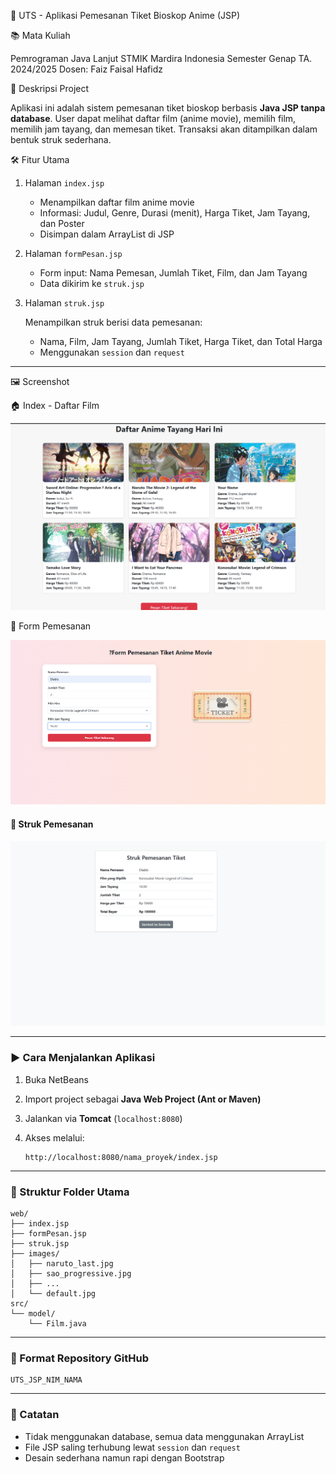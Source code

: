 
📝 UTS - Aplikasi Pemesanan Tiket Bioskop Anime (JSP)

 📚 Mata Kuliah

Pemrograman Java Lanjut
STMIK Mardira Indonesia
Semester Genap TA. 2024/2025
Dosen: Faiz Faisal Hafidz

🧾 Deskripsi Project

Aplikasi ini adalah sistem pemesanan tiket bioskop berbasis **Java JSP tanpa database**.
User dapat melihat daftar film (anime movie), memilih film, memilih jam tayang, dan memesan tiket.
Transaksi akan ditampilkan dalam bentuk struk sederhana.

🛠️ Fitur Utama

1. Halaman `index.jsp`

   * Menampilkan daftar film anime movie
   * Informasi: Judul, Genre, Durasi (menit), Harga Tiket, Jam Tayang, dan Poster
   * Disimpan dalam ArrayList di JSP

2. Halaman `formPesan.jsp`

   * Form input: Nama Pemesan, Jumlah Tiket, Film, dan Jam Tayang
   * Data dikirim ke `struk.jsp`

3. Halaman `struk.jsp`

    Menampilkan struk berisi data pemesanan:

     * Nama, Film, Jam Tayang, Jumlah Tiket, Harga Tiket, dan Total Harga
   * Menggunakan `session` dan `request`

---

🖼️ Screenshot

 🏠 Index - Daftar Film

![Index](images/index.png)

 📝 Form Pemesanan

![Form](images/formPesanan.png)

#### 🧾 Struk Pemesanan

![Struk](images/struk.png)

---

### ▶️ Cara Menjalankan Aplikasi

1. Buka NetBeans
2. Import project sebagai **Java Web Project (Ant or Maven)**
3. Jalankan via **Tomcat** (`localhost:8080`)
4. Akses melalui:

   ```
   http://localhost:8080/nama_proyek/index.jsp
   ```

---

### 📁 Struktur Folder Utama

```
web/
├── index.jsp
├── formPesan.jsp
├── struk.jsp
├── images/
│   ├── naruto_last.jpg
│   ├── sao_progressive.jpg
│   ├── ...
│   └── default.jpg
src/
└── model/
    └── Film.java
```

---

### 💼 Format Repository GitHub

```
UTS_JSP_NIM_NAMA
```

---

### 📌 Catatan

* Tidak menggunakan database, semua data menggunakan ArrayList
* File JSP saling terhubung lewat `session` dan `request`
* Desain sederhana namun rapi dengan Bootstrap
